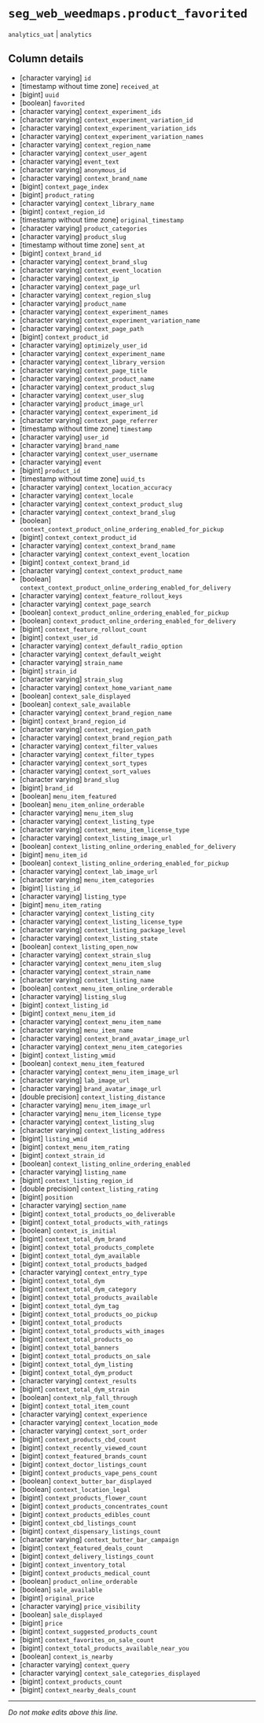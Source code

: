 # `seg_web_weedmaps.product_favorited`
`analytics_uat` | `analytics`

## Column details
* [character varying] `id`
* [timestamp without time zone] `received_at`
* [bigint]    `uuid`
* [boolean]   `favorited`
* [character varying] `context_experiment_ids`
* [character varying] `context_experiment_variation_id`
* [character varying] `context_experiment_variation_ids`
* [character varying] `context_experiment_variation_names`
* [character varying] `context_region_name`
* [character varying] `context_user_agent`
* [character varying] `event_text`
* [character varying] `anonymous_id`
* [character varying] `context_brand_name`
* [bigint]    `context_page_index`
* [bigint]    `product_rating`
* [character varying] `context_library_name`
* [bigint]    `context_region_id`
* [timestamp without time zone] `original_timestamp`
* [character varying] `product_categories`
* [character varying] `product_slug`
* [timestamp without time zone] `sent_at`
* [bigint]    `context_brand_id`
* [character varying] `context_brand_slug`
* [character varying] `context_event_location`
* [character varying] `context_ip`
* [character varying] `context_page_url`
* [character varying] `context_region_slug`
* [character varying] `product_name`
* [character varying] `context_experiment_names`
* [character varying] `context_experiment_variation_name`
* [character varying] `context_page_path`
* [bigint]    `context_product_id`
* [character varying] `optimizely_user_id`
* [character varying] `context_experiment_name`
* [character varying] `context_library_version`
* [character varying] `context_page_title`
* [character varying] `context_product_name`
* [character varying] `context_product_slug`
* [character varying] `context_user_slug`
* [character varying] `product_image_url`
* [character varying] `context_experiment_id`
* [character varying] `context_page_referrer`
* [timestamp without time zone] `timestamp`
* [character varying] `user_id`
* [character varying] `brand_name`
* [character varying] `context_user_username`
* [character varying] `event`
* [bigint]    `product_id`
* [timestamp without time zone] `uuid_ts`
* [character varying] `context_location_accuracy`
* [character varying] `context_locale`
* [character varying] `context_context_product_slug`
* [character varying] `context_context_brand_slug`
* [boolean]   `context_context_product_online_ordering_enabled_for_pickup`
* [bigint]    `context_context_product_id`
* [character varying] `context_context_brand_name`
* [character varying] `context_context_event_location`
* [bigint]    `context_context_brand_id`
* [character varying] `context_context_product_name`
* [boolean]   `context_context_product_online_ordering_enabled_for_delivery`
* [character varying] `context_feature_rollout_keys`
* [character varying] `context_page_search`
* [boolean]   `context_product_online_ordering_enabled_for_pickup`
* [boolean]   `context_product_online_ordering_enabled_for_delivery`
* [bigint]    `context_feature_rollout_count`
* [bigint]    `context_user_id`
* [character varying] `context_default_radio_option`
* [character varying] `context_default_weight`
* [character varying] `strain_name`
* [bigint]    `strain_id`
* [character varying] `strain_slug`
* [character varying] `context_home_variant_name`
* [boolean]   `context_sale_displayed`
* [boolean]   `context_sale_available`
* [character varying] `context_brand_region_name`
* [bigint]    `context_brand_region_id`
* [character varying] `context_region_path`
* [character varying] `context_brand_region_path`
* [character varying] `context_filter_values`
* [character varying] `context_filter_types`
* [character varying] `context_sort_types`
* [character varying] `context_sort_values`
* [character varying] `brand_slug`
* [bigint]    `brand_id`
* [boolean]   `menu_item_featured`
* [boolean]   `menu_item_online_orderable`
* [character varying] `menu_item_slug`
* [character varying] `context_listing_type`
* [character varying] `context_menu_item_license_type`
* [character varying] `context_listing_image_url`
* [boolean]   `context_listing_online_ordering_enabled_for_delivery`
* [bigint]    `menu_item_id`
* [boolean]   `context_listing_online_ordering_enabled_for_pickup`
* [character varying] `context_lab_image_url`
* [character varying] `menu_item_categories`
* [bigint]    `listing_id`
* [character varying] `listing_type`
* [bigint]    `menu_item_rating`
* [character varying] `context_listing_city`
* [character varying] `context_listing_license_type`
* [character varying] `context_listing_package_level`
* [character varying] `context_listing_state`
* [boolean]   `context_listing_open_now`
* [character varying] `context_strain_slug`
* [character varying] `context_menu_item_slug`
* [character varying] `context_strain_name`
* [character varying] `context_listing_name`
* [boolean]   `context_menu_item_online_orderable`
* [character varying] `listing_slug`
* [bigint]    `context_listing_id`
* [bigint]    `context_menu_item_id`
* [character varying] `context_menu_item_name`
* [character varying] `menu_item_name`
* [character varying] `context_brand_avatar_image_url`
* [character varying] `context_menu_item_categories`
* [bigint]    `context_listing_wmid`
* [boolean]   `context_menu_item_featured`
* [character varying] `context_menu_item_image_url`
* [character varying] `lab_image_url`
* [character varying] `brand_avatar_image_url`
* [double precision] `context_listing_distance`
* [character varying] `menu_item_image_url`
* [character varying] `menu_item_license_type`
* [character varying] `context_listing_slug`
* [character varying] `context_listing_address`
* [bigint]    `listing_wmid`
* [bigint]    `context_menu_item_rating`
* [bigint]    `context_strain_id`
* [boolean]   `context_listing_online_ordering_enabled`
* [character varying] `listing_name`
* [bigint]    `context_listing_region_id`
* [double precision] `context_listing_rating`
* [bigint]    `position`
* [character varying] `section_name`
* [bigint]    `context_total_products_oo_deliverable`
* [bigint]    `context_total_products_with_ratings`
* [boolean]   `context_is_initial`
* [bigint]    `context_total_dym_brand`
* [bigint]    `context_total_products_complete`
* [bigint]    `context_total_dym_available`
* [bigint]    `context_total_products_badged`
* [character varying] `context_entry_type`
* [bigint]    `context_total_dym`
* [bigint]    `context_total_dym_category`
* [bigint]    `context_total_products_available`
* [bigint]    `context_total_dym_tag`
* [bigint]    `context_total_products_oo_pickup`
* [bigint]    `context_total_products`
* [bigint]    `context_total_products_with_images`
* [bigint]    `context_total_products_oo`
* [bigint]    `context_total_banners`
* [bigint]    `context_total_products_on_sale`
* [bigint]    `context_total_dym_listing`
* [bigint]    `context_total_dym_product`
* [character varying] `context_results`
* [bigint]    `context_total_dym_strain`
* [boolean]   `context_nlp_fall_through`
* [bigint]    `context_total_item_count`
* [character varying] `context_experience`
* [character varying] `context_location_mode`
* [character varying] `context_sort_order`
* [bigint]    `context_products_cbd_count`
* [bigint]    `context_recently_viewed_count`
* [bigint]    `context_featured_brands_count`
* [bigint]    `context_doctor_listings_count`
* [bigint]    `context_products_vape_pens_count`
* [boolean]   `context_butter_bar_displayed`
* [boolean]   `context_location_legal`
* [bigint]    `context_products_flower_count`
* [bigint]    `context_products_concentrates_count`
* [bigint]    `context_products_edibles_count`
* [bigint]    `context_cbd_listings_count`
* [bigint]    `context_dispensary_listings_count`
* [character varying] `context_butter_bar_campaign`
* [bigint]    `context_featured_deals_count`
* [bigint]    `context_delivery_listings_count`
* [bigint]    `context_inventory_total`
* [bigint]    `context_products_medical_count`
* [boolean]   `product_online_orderable`
* [boolean]   `sale_available`
* [bigint]    `original_price`
* [character varying] `price_visibility`
* [boolean]   `sale_displayed`
* [bigint]    `price`
* [bigint]    `context_suggested_products_count`
* [bigint]    `context_favorites_on_sale_count`
* [bigint]    `context_total_products_available_near_you`
* [boolean]   `context_is_nearby`
* [character varying] `context_query`
* [character varying] `context_sale_categories_displayed`
* [bigint]    `context_products_count`
* [bigint]    `context_nearby_deals_count`

-------------------------------------------------------------------------------
*Do not make edits above this line.*
